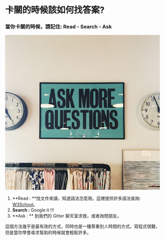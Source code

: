 # 卡關的時候該如何找答案?

### 當你卡關的時候，請記住: Read - Search - Ask

![](/assets/lumvox-88013.jpg)

1. **Read : **找文件來讀，知道語法怎麼用。這裡提供許多語法查詢: [W3School](https://www.w3schools.com/)。
2. **Search :** Google it !!!
3. **Ask : ** 到我們的 Gitter 聊天室求救，或者詢問朋友。


這個方法幾乎是最有效的方式，同時也是一種尊重別人時間的方式。寫程式很難，但是當你學會尋求幫助的時候就會輕鬆許多。



